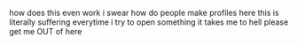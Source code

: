 how does this even work i swear how do people make profiles here this is literally suffering everytime i try to open something it takes me to hell please get me OUT of here
